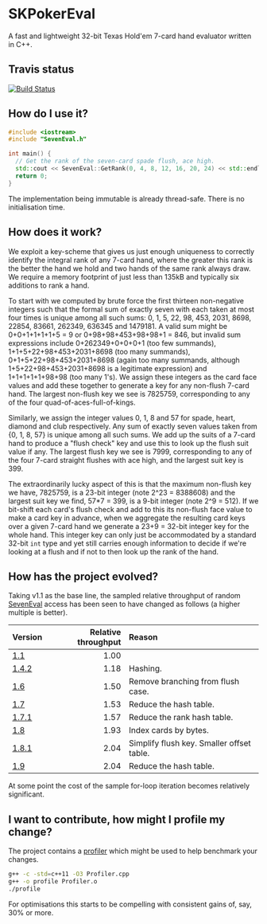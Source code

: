 # SKPokerEval

A fast and lightweight 32-bit Texas Hold'em 7-card hand evaluator written in C++.

## Travis status

[![Build Status](https://travis-ci.org/kennethshackleton/SKPokerEval.svg)](https://travis-ci.org/kennethshackleton/SKPokerEval)

## How do I use it?

```cpp
#include <iostream>
#include "SevenEval.h"

int main() {
  // Get the rank of the seven-card spade flush, ace high.
  std::cout << SevenEval::GetRank(0, 4, 8, 12, 16, 20, 24) << std::endl;
  return 0;
}
```

The implementation being immutable is already thread-safe. There is no initialisation time.

## How does it work?

We exploit a key-scheme that gives us just enough uniqueness to correctly identify the integral rank of any 7-card hand, where the greater this rank is the better the hand we hold and two hands of the same rank always draw. We require a memory footprint of just less than 135kB and typically six additions to rank a hand.

To start with we computed by brute force the first thirteen non-negative integers such that the formal sum of exactly seven with each taken at most four times is unique among all such sums: 0, 1, 5, 22, 98, 453, 2031, 8698, 22854, 83661, 262349, 636345 and 1479181. A valid sum might be 0+0+1+1+1+1+5 = 9 or 0+98+98+453+98+98+1 = 846, but invalid sum expressions include 0+262349+0+0+0+1 (too few summands), 1+1+5+22+98+453+2031+8698 (too many summands), 0+1+5+22+98+453+2031+8698 (again too many summands, although 1+5+22+98+453+2031+8698 is a legitimate expression) and 1+1+1+1+1+98+98 (too many 1's). We assign these integers as the card face values and add these together to generate a key for any non-flush 7-card hand. The largest non-flush key we see is 7825759, corresponding to any of the four quad-of-aces-full-of-kings.

Similarly, we assign the integer values 0, 1, 8 and 57 for spade, heart, diamond and club respectively. Any sum of exactly seven values taken from {0, 1, 8, 57} is unique among all such sums. We add up the suits of a 7-card hand to produce a "flush check" key and use this to look up the flush suit value if any. The largest flush key we see is 7999, corresponding to any of the four 7-card straight flushes with ace high, and the largest suit key is 399.

The extraordinarily lucky aspect of this is that the maximum non-flush key we have, 7825759, is a 23-bit integer (note 2^23 = 8388608) and the largest suit key we find, 57*7 = 399, is a 9-bit integer (note 2^9 = 512). If we bit-shift each card's flush check and add to this its non-flush face value to make a card key in advance, when we aggregate the resulting card keys over a given 7-card hand we generate a 23+9 = 32-bit integer key for the whole hand. This integer key can only just be accommodated by a standard 32-bit `int` type and yet still carries enough information to decide if we're looking at a flush and if not to then look up the rank of the hand.

## How has the project evolved?

Taking v1.1 as the base line, the sampled relative throughput of random [SevenEval](https://github.com/kennethshackleton/SKPokerEval/blob/develop/src/SevenEval.h) access has been seen to have changed as follows (a higher multiple is better).

| Version                                                                       | Relative throughput | Reason                                    |
| ----------------------------------------------------------------------------- | ------------------: | :---------------------------------------- |
| [1.1](https://github.com/kennethshackleton/SKPokerEval/releases/tag/v1.1)     |                1.00 |                                           |
| [1.4.2](https://github.com/kennethshackleton/SKPokerEval/releases/tag/v1.4.2) |                1.18 | Hashing.                                  |
| [1.6](https://github.com/kennethshackleton/SKPokerEval/releases/tag/v1.6)     |                1.50 | Remove branching from flush case.         |
| [1.7](https://github.com/kennethshackleton/SKPokerEval/releases/tag/v1.7)     |                1.53 | Reduce the hash table.                    |
| [1.7.1](https://github.com/kennethshackleton/SKPokerEval/releases/tag/v1.7.1) |                1.57 | Reduce the rank hash table.               |
| [1.8](https://github.com/kennethshackleton/SKPokerEval/releases/tag/v1.8)     |                1.93 | Index cards by bytes.                     |
| [1.8.1](https://github.com/kennethshackleton/SKPokerEval/releases/tag/v1.8.1) |                2.04 | Simplify flush key. Smaller offset table. |
| [1.9](https://github.com/kennethshackleton/SKPokerEval/releases/tag/v1.9)     |                2.04 | Reduce the hash table.                    |

At some point the cost of the sample for-loop iteration becomes relatively significant.

## I want to contribute, how might I profile my change?

The project contains a [profiler](src/Profiler.cpp) which might be used to help benchmark your changes.

```bash
g++ -c -std=c++11 -O3 Profiler.cpp
g++ -o profile Profiler.o
./profile
```

For optimisations this starts to be compelling with consistent gains of, say, 30% or more.
